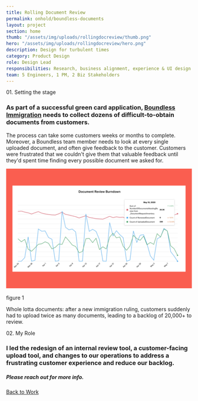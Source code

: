 ```yaml
---
title: Rolling Document Review
permalink: onhold/boundless-documents
layout: project
section: home
thumb: "/assets/img/uploads/rollingdocreview/thumb.png"
hero: "/assets/img/uploads/rollingdocreview/hero.png"
description: Design for turbulent times
category: Product Design
role: Design Lead
responsibilities: Research, business alignment, experience & UI design
team: 5 Engineers, 1 PM, 2 Biz Stakeholders
---
```


<p class="subhead">01. Setting the stage</p>

### As part of a successful green card application, [Boundless Immigration](https://www.boundless.com/) needs to collect dozens of difficult-to-obtain documents from customers.

<div class="content-two-column">
  <p class="has-dropcap">The process can take some customers weeks or months to complete. Moreover, a Boundless team member needs to look at every single uploaded document, and often give feedback to the customer. Customers were frustrated that we couldn't give them that valuable feedback until they'd spent time finding every possible document we asked for.</p>

</div>





<div class="full-width-section">
  <div class="img-caption">
    <img src="/assets/img/uploads/rollingdocreview/burndown.png">
    <div>
      <p class="subhead">figure 1</p>
      <p>Whole lotta documents: after a new immigration ruling, customers suddenly had to upload twice as many documents, leading to a backlog of 20,000+ to review.</p>
    </div>
  </div>
</div>

<p class="subhead">02. My Role</p>

### I led the redesign of an internal review tool, a customer-facing upload tool, and changes to our operations to address a frustrating customer experience and reduce our backlog.

##### Please reach out for more info.

<div class="spacer"></div>
<a href="/">Back to Work</a>
